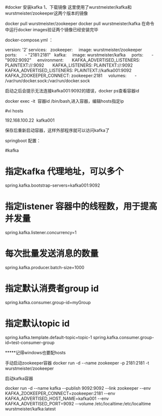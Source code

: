 #docker 安装kafka
1、下载镜像
这里使用了wurstmeister/kafka和wurstmeister/zookeeper这两个版本的镜像


docker pull wurstmeister/zookeeper
docker pull wurstmeister/kafka
在命令中运行docker images验证两个镜像已经安装完毕


docker-compose.yml ：

version: '2'
services:
  zookeeper:
    image: wurstmeister/zookeeper
    ports:
      - "2181:2181"
  kafka:
    image: wurstmeister/kafka
    ports:
      - "9092:9092"
    environment:
      KAFKA_ADVERTISED_LISTENERS: PLAINTEXT://:9092
      KAFKA_LISTENERS: PLAINTEXT://:9092
      KAFKA_ADVERTISED_LISTENERS: PLAINTEXT://kafka001:9092
      KAFKA_ZOOKEEPER_CONNECT: zookeeper:2181
    volumes:
      - /var/run/docker.sock:/var/run/docker.sock


启动之后会提示无法连接kafka001:9092的错误，docker ps查看容器id

docker exec -it  容器id /bin/bash,进入容器，编辑hosts指定ip

#vi hosts

192.168.100.22  kafka001 

保存后重新启动容器，这样外部程序就可以访问kafka了

springboot 配置：

#kafka
# 指定kafka 代理地址，可以多个
spring.kafka.bootstrap-servers=kafka001:9092
# 指定listener 容器中的线程数，用于提高并发量
spring.kafka.listener.concurrency=1
# 每次批量发送消息的数量
spring.kafka.producer.batch-size=1000
# 指定默认消费者group id
spring.kafka.consumer.group-id=myGroup
# 指定默认topic id
spring.kafka.template.default-topic=topic-1
spring.kafka.consumer.group-id=test-consumer-group

*****记得windows也要配hosts



手动启动zookeeper容器
docker run -d --name zookeeper -p 2181:2181 -t wurstmeister/zookeeper

启动kafka容器

docker run -d --name kafka --publish 9092:9092 --link zookeeper --env KAFKA_ZOOKEEPER_CONNECT=zookeeper:2181 --env KAFKA_ADVERTISED_HOST_NAME=kafka001 --env KAFKA_ADVERTISED_PORT=9092 --volume /etc/localtime:/etc/localtime wurstmeister/kafka:latest
